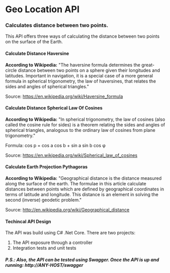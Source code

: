 # **Geo Location API**
### Calculates distance between two points.

This API offers three ways of calculating the distance between two points on the surface of the Earth.

#### Calculate Distance Haversine

**According to Wikipedia:** "The haversine formula determines the great-circle distance between two points on a sphere given their longitudes and latitudes. Important in navigation, it is a special case of a more general formula in spherical trigonometry, the law of haversines, that relates the sides and angles of spherical triangles."

Source: https://en.wikipedia.org/wiki/Haversine_formula

#### Calculate Distance Spherical Law Of Cosines

**According to Wikipedia:** "In spherical trigonometry, the law of cosines (also called the cosine rule for sides) is a theorem relating the sides and angles of spherical triangles, analogous to the ordinary law of cosines from plane trigonometry."

Formula: cos p = cos a cos b + sin a sin b cos φ

Source: https://en.wikipedia.org/wiki/Spherical_law_of_cosines

#### Calculate Earth Projection Pythagoras

**According to Wikipedia:** "Geographical distance is the distance measured along the surface of the earth. The formulae in this article calculate distances between points which are defined by geographical coordinates in terms of latitude and longitude. This distance is an element in solving the second (inverse) geodetic problem."

Source: http://en.wikipedia.org/wiki/Geographical_distance



#### Techincal API Design

The API was build using C# .Net Core. There are two projects:

1) The API exposure through a controller
2) Integration tests and unit tests

##### **P.S.: Also, the API can be tested using Swagger. Once the API is up and running: http://ANY-HOST/swagger**
